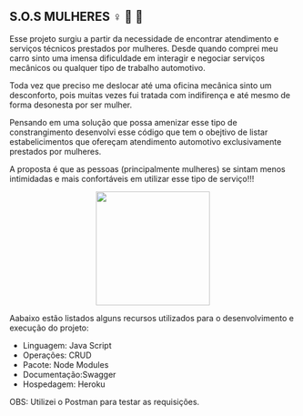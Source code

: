 ## S.O.S MULHERES :female_sign: :wrench: :red_car:

Esse projeto surgiu a partir da necessidade de encontrar atendimento e serviços técnicos prestados por mulheres.
Desde quando comprei meu carro sinto uma imensa dificuldade em interagir e negociar serviços mecânicos ou qualquer tipo de trabalho automotivo.

Toda vez que preciso me deslocar até uma oficina mecânica sinto um desconforto, pois muitas vezes fui tratada com indifirença e até mesmo de forma desonesta por ser mulher.

Pensando em uma solução que possa amenizar esse tipo de constrangimento desenvolvi esse código que tem o obejtivo de listar estabelicimentos que ofereçam atendimento automotivo exclusivamente prestados por mulheres.

A proposta é que as pessoas (principalmente mulheres) se sintam menos intimidadas e mais confortáveis em utilizar esse tipo de serviço!!!

<div align="center">
<img src="https://user-images.githubusercontent.com/102429411/181092672-5af651aa-b15c-4649-83b0-38fb038c1cef.png" width="200px" />
</div>

Aabaixo estão listados alguns recursos utilizados para o desenvolvimento e execução do projeto:

+ Linguagem: Java Script
+ Operações: CRUD
+ Pacote: Node Modules
+ Documentação:Swagger
+ Hospedagem: Heroku

OBS: Utilizei o Postman para testar as requisições.
